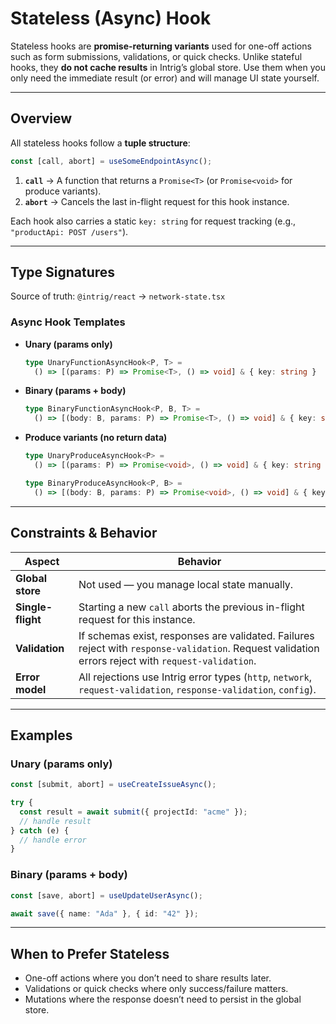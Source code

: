 # Stateless (Async) Hook

Stateless hooks are **promise-returning variants** used for one-off actions such as form submissions, validations, or quick checks.
Unlike stateful hooks, they **do not cache results** in Intrig’s global store. Use them when you only need the immediate result (or error) and will manage UI state yourself.

---

## Overview

All stateless hooks follow a **tuple structure**:

```ts
const [call, abort] = useSomeEndpointAsync();
```

1. **`call`** → A function that returns a `Promise<T>` (or `Promise<void>` for produce variants).
2. **`abort`** → Cancels the last in-flight request for this hook instance.

Each hook also carries a static `key: string` for request tracking (e.g., `"productApi: POST /users"`).

---

## Type Signatures

Source of truth: `@intrig/react` → `network-state.tsx`

### Async Hook Templates

* **Unary (params only)**

  ```ts
  type UnaryFunctionAsyncHook<P, T> =
    () => [(params: P) => Promise<T>, () => void] & { key: string }
  ```

* **Binary (params + body)**

  ```ts
  type BinaryFunctionAsyncHook<P, B, T> =
    () => [(body: B, params: P) => Promise<T>, () => void] & { key: string }
  ```

* **Produce variants (no return data)**

  ```ts
  type UnaryProduceAsyncHook<P> =
    () => [(params: P) => Promise<void>, () => void] & { key: string }

  type BinaryProduceAsyncHook<P, B> =
    () => [(body: B, params: P) => Promise<void>, () => void] & { key: string }
  ```

---

## Constraints & Behavior

| Aspect            | Behavior                                                                                                                                           |
| ----------------- | -------------------------------------------------------------------------------------------------------------------------------------------------- |
| **Global store**  | Not used — you manage local state manually.                                                                                                        |
| **Single-flight** | Starting a new `call` aborts the previous in-flight request for this instance.                                                                     |
| **Validation**    | If schemas exist, responses are validated. Failures reject with `response-validation`. Request validation errors reject with `request-validation`. |
| **Error model**   | All rejections use Intrig error types (`http`, `network`, `request-validation`, `response-validation`, `config`).                                  |

---

## Examples

### Unary (params only)

```ts
const [submit, abort] = useCreateIssueAsync();

try {
  const result = await submit({ projectId: "acme" });
  // handle result
} catch (e) {
  // handle error
}
```

### Binary (params + body)

```ts
const [save, abort] = useUpdateUserAsync();

await save({ name: "Ada" }, { id: "42" });
```

---

## When to Prefer Stateless

* One-off actions where you don’t need to share results later.
* Validations or quick checks where only success/failure matters.
* Mutations where the response doesn’t need to persist in the global store.
